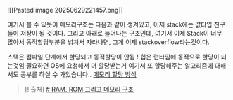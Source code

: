 

![[Pasted image 20250629221457.png]]

여기서 볼 수 있듯이 메모리구조는 다음과 같이 생겨있고, 이제 stack에는 값타입 친구들이 저장이 될 것이다. 그리고 아래로 늘어나는 구조인데, 여기서 이제 Stack이 너무 많아서 동적할당부분을 넘쳐서 자라나면, 그게 이제 stackoverflow라는것이다. 

스택은 컴파일 단계에서 할당되고 동적할당이 안됨 ! 
힙은 런타임에 동적으로 할당이 되는것임 필요하면 OS에 요청해서 더 할당받는거 
여기서 또 할당해주는 알고리즘에 대해서도 공부를 하실 수 가있습니다.. 
[메모리 할당 방식](https://wikidocs.net/232217#:~:text=%EC%9D%B4%EB%95%8C%2C%20%EC%96%B4%EB%96%A4%20%EA%B8%B0%EC%A4%80%EC%9C%BC%EB%A1%9C%20%EA%B3%B5%EA%B0%84%EC%9D%84%20%EC%84%A0%ED%83%9D%ED%95%A0%EC%A7%80%EC%97%90%20%EB%94%B0%EB%9D%BC%20%EB%8B%A4%EC%96%91%ED%95%9C,%22Worst%2DFit%22%2C%20%EA%B7%B8%EB%A6%AC%EA%B3%A0%20%22First%2DFit%22%EC%9D%B4%20%EA%B0%80%EC%9E%A5%20%EB%84%90%EB%A6%AC%20%EC%95%8C%EB%A0%A4%EC%A7%84%20%EC%A0%84%EB%9E%B5%EB%93%A4%EC%9E%85%EB%8B%88%EB%8B%A4.)


>[! 출처]
>[# RAM, ROM 그리고 메모리 구조](https://velog.io/@malrang-malrang/RAM-ROM-%EA%B7%B8%EB%A6%AC%EA%B3%A0-%EB%A9%94%EB%AA%A8%EB%A6%AC-%EA%B5%AC%EC%A1%B0)